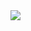 <img src="https://capsule-render.vercel.app/api?type=wave&color=auto&height=300&section=header&text=Limsohee&fontSize=90" />
